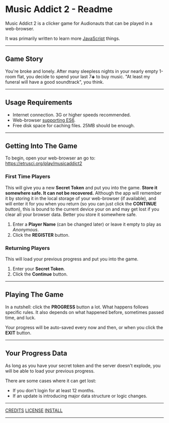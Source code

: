 # Music Addict 2 - Readme

Music Addict 2 is a clicker game for Audionauts that can be played in a web-browser.

It was primarily written to learn more [JavaScript](https://developer.mozilla.org/docs/Web/JavaScript) things.

<!-- ![Contemplative Jazz Music](https://media.giphy.com/media/NiT29gUcZ3IS4/giphy.gif) -->

---

## Game Story

You're broke and lonely. After many sleepless nights in your nearly empty 1-room flat, you decide to spend your last 7◈ to buy music. "At least my funeral will have a good soundtrack", you think.

---

## Usage Requirements

- Internet connection. 3G or higher speeds recommended.
- Web-browser [supporting ES6](https://caniuse.com/es6).
- Free disk space for caching files. 25MB should be enough.

---

## Getting Into The Game

To begin, open your web-browser an go to: <https://etrusci.org/play/musicaddict2>

### First Time Players

This will give you a new **Secret Token** and put you into the game. **Store it somewhere safe. It can not be recovered.** Although the app will remember it by storing it in the local storage of your web-browser (if available), and will enter it for you when you return (so you can just click the **CONTINUE** button), this is bound to the current device your on and may get lost if you clear all your browser data. Better you store it somewhere safe.

1. Enter a **Player Name** (can be changed later) or leave it empty to play as *Anonymous*.
2. Click the **REGISTER** button.

### Returning Players

This will load your previous progress and put you into the game.

1. Enter your **Secret Token**.
2. Click the **Continue** button.

---

## Playing The Game

In a nutshell: click the **PROGRESS** button a lot. What happens follows specific rules. It also depends on what happened before, sometimes passed time, and luck.

Your progress will be auto-saved every now and then, or when you click the **EXIT** button.

---

## Your Progress Data

As long as you have your secret token and the server doesn't explode, you will be able to load your previous progress.

There are some cases where it can get lost:

- If you don't login for at least 12 months.
- If an update is introducing major data structure or logic changes.

---

[CREDITS](https://github.com/etrusci-org/musicaddict2/blob/main/CREDITS.md)
[LICENSE](https://github.com/etrusci-org/musicaddict2/blob/main/LICENSE.md)
[INSTALL](https://github.com/etrusci-org/musicaddict2/blob/main/INSTALL.md)

---
